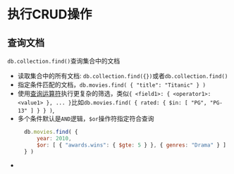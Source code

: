 # 执行CRUD操作
## 查询文档
`db.collection.find()`查询集合中的文档
- 读取集合中的所有文档: `db.collection.find({})`或者`db.collection.find()`
- 指定条件匹配的文档，`db.movies.find( { "title": "Titanic" } )`
- 使用[查询运算符](https://www.mongodb.com/zh-cn/docs/manual/core/document/#document-query-filter)执行更复杂的筛选，类似`{ <field1>: { <operator1>: <value1> }, ... }`比如`db.movies.find( { rated: { $in: [ "PG", "PG-13" ] } } )`, 
- 多个条件默认是`AND`逻辑，`$or`操作符指定符合查询
  ```javascript
    db.movies.find( {
        year: 2010,
        $or: [ { "awards.wins": { $gte: 5 } }, { genres: "Drama" } ]
    } )
  ```
- 